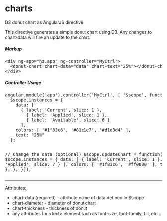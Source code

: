 charts
======

D3 donut chart as AngularJS directive

<p>This directive generates a simple donut chart using D3. Any changes to chart-data will fire an update to the chart.</p>

<h5>Markup</h5>
<pre>
&lt;div ng-app="hz.app" ng-controller="MyCtrl"&gt;
  &lt;donut-chart chart-data="data" chart-text="25%"&gt;&lt;/donut-chart&gt;
&lt;/div&gt;
</pre>

<h5>Controller Usage</h5>
<pre>
angular.module('app').controller('MyCtrl', [ '$scope', function($scope) {
  $scope.instances = {
    data: [
      { label: 'Current', slice: 1 },
        { label: 'Applied', slice: 1 },
        { label: 'Available', slice: 6 }
      ],
    colors: [ '#1f83c6', '#81c1e7', '#d1d3d4' ],
    text: "25%"
  };

  // Change the data (optional)
  $scope.updateChart = function() {
    $scope.instances = {
      data: [
        { label: 'Current', slice: 1 },
        { label: 'Applied', slice: 7 }
      ],
      colors: [ '#1f83c6', '#ff0000' ],
      text: "100%"
    };
  };
}]);
</pre>

<hr>

Attributes:<br/>
- chart-data (required) - attribute name of data defined in $scope
- chart-diameter - diameter of donut chart
- chart-thickness - thickness of donut
- any attributes for &lt;text&gt; element such as font-size, font-family, fill, etc...


